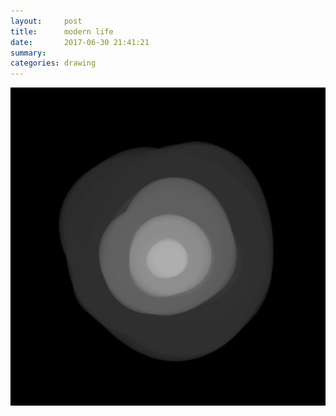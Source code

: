 ```yaml
---
layout:     post
title:      modern life
date:       2017-06-30 21:41:21
summary:    
categories: drawing
---
```

![modern life](/images/diary/modern-life.png "the stress and delight.")
